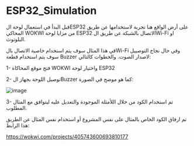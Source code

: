 # ESP32_Simulation

قبل البدأ في استعمال لوحة الESP32 على أرض الواقع هنا تجربة لاستخدامها عن طريق المحاكي WOKWI 
من مزايا لوحة ESP32 الاتصال بالشبكة عن طريق الWi-Fi او البلوتوث.

قي هذا المثال سوف يتم استخدام خاصية الاتصال بالWi-Fi وفي حال نجاح التوصييل سوف يتم استخدام قطعة Buzzer لاصدار الصوت.
والخطوات كالتالي:

1- فتح موقع المحاكاة WOKWI واختيار لوحة ESP32

2- توصيل اللوحة بجهاز الBuzzer كما هو موضح في الصورة:

![image](https://github.com/user-attachments/assets/c85cc0dc-c0f2-4aa5-b218-0bf3f08632d8)

3- تم استخدام الكود من خلال اللأمثلة الموجودة والتعديل عليه ليتوافق مع المثال المطلوب.

تم ارفاق الكود الخاص بالمثال على نفس المشروع أو استخدام نفس المثال عن الطريق هذا الرابط:

https://wokwi.com/projects/405743600693810177



